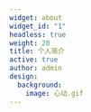 ```yaml
---
widget: about
widget_id: "1"
headless: true
weight: 20
title: 个人简介
active: true
author: admin
design:
  background:
    image: 心动.gif
---
```

